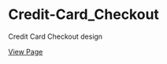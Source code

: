 # Credit-Card_Checkout

Credit Card Checkout design 

[View Page](https://ahmed-elbessfy.github.io/Credit-Card_Checkout/)

